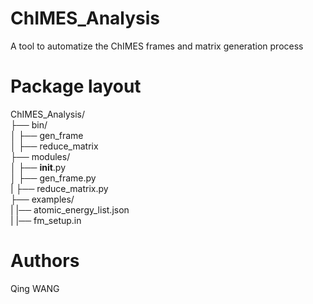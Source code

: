 # ChIMES_Analysis
A tool to automatize the ChIMES frames and matrix generation process

# Package layout
ChIMES_Analysis/  
├── bin/  
│  ├── gen_frame  
│  ├── reduce_matrix  
├── modules/  
│  ├── __init__.py  
│  ├── gen_frame.py  
|  ├── reduce_matrix.py  
├── examples/  
|  |── atomic_energy_list.json  
|  |── fm_setup.in
  

# Authors
Qing WANG
